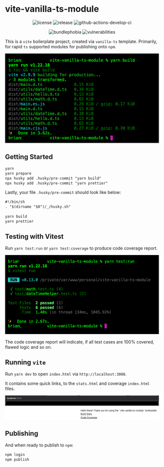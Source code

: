 # vite-vanilla-ts-module

<p align="center">
    <img alt="license" src="https://img.shields.io/github/license/entwurfhaus/vite-vanilla-ts-module?style=flat-square" />
    <img alt="release" src="https://img.shields.io/github/v/tag/entwurfhaus/vite-vanilla-ts-module?label=release&style=flat-square" />
    <img alt="github-actions-develop-ci" src="https://img.shields.io/github/workflow/status/entwurfhaus/vite-vanilla-ts-module/vite-vanilla-ts-module%20CI?style=flat-square" />
</p>

<p align="center">
    <img alt="bundlephobia" src="https://img.shields.io/bundlephobia/min/@entwurfhaus/vite-vanilla-ts-module?style=flat-square" />
    <img alt="vulnerabilities" src="https://img.shields.io/snyk/vulnerabilities/github/entwurfhaus/vite-vanilla-ts-module?style=flat-square" />
</p>

This is a `vite` boilerplate project, created via `vanilla-ts` template. Primarily, for rapid `ts` supported modules for publishing onto `npm`.

![yarn build](_screenshots/2022-06-04_12-01-14.jpg "yarn build")

## Getting Started

```
yarn
yarn prepare
npx husky add .husky/pre-commit "yarn build"
npx husky add .husky/pre-commit "yarn prettier"
```

Lastly, your file `.husky/pre-commit` should look like below:

```
#!/bin/sh
. "$(dirname "$0")/_/husky.sh"

yarn build
yarn prettier
```

## Testing with Vitest

Run `yarn test:run` or `yarn test:coverage` to produce code coverage report.

![yarn test:run](_screenshots/2022-06-04_12-03-10.jpg "yarn test:run")

The code coverage report will indicate, if all test cases are 100% covered, flawed logic and so on.

## Running `vite`

Run `yarn dev` to open `index.html` via `http://localhost:3000`.

It contains some quick links, to the `stats.html` and coverage `index.html` files.

![yarn dev](_screenshots/2022-06-04_12-06-34.jpg "yarn dev")

## Publishing

And when ready to publish to `npm`:

```
npm login
npm publish
```
